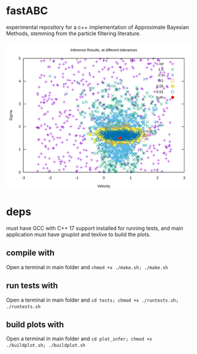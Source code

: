 # fastABC
experimental repository for a c++ implementation of Approximate Bayesian Methods, stemming from the particle filtering literature.

![Alt text](./plot_infer/plot.svg)

# deps
must have GCC with C++ 17 support installed for running tests, and main application
must have gnuplot and texlive to build the plots.

## compile with
Open a terminal in main folder and
`chmod +x ./make.sh; ./make.sh`

## run tests with
Open a terminal in main folder and
`cd tests; chmod +x ./runtests.sh; ./runtests.sh`

## build plots with
Open a terminal in main folder and
`cd plot_infer; chmod +x ./buildplot.sh; ./buildplot.sh`

